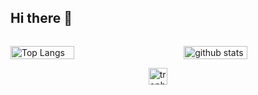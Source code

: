 ## Hi there 👋

<div style="display: flex; justify-content: space-between; align-items: center; width: 100%;">
  <p align="left" style="flex: 1; display: flex; justify-content: space-between;">
    <img alt="Top Langs" width="45%" src="https://github-readme-stats.vercel.app/api/top-langs/?username=yizhen05&layout=compact&count_private=true&show_icons=true&theme=tokyonight" />
    <img alt="github stats" width="45%" src="https://github-readme-stats.vercel.app/api?username=yizhen05&count_private=true&show_icons=true&show_icons=true&theme=tokyonight" />
  </p>
</div>

<div style="width: 100%; display: flex; justify-content: center;">
  <a href="https://github.com/ryo-ma/github-profile-trophy">
    <img alt="trophy" width="70%" src="https://github-profile-trophy.vercel.app/?username=yizhen05&theme=tokyonight&column=4" />
  </a>
</div>




<!--
**yizhen05/yizhen05** is a ✨ _special_ ✨ repository because its `README.md` (this file) appears on your GitHub profile.

Here are some ideas to get you started:

- 🔭 I’m currently working on ...
- 🌱 I’m currently learning ...
- 👯 I’m looking to collaborate on ...
- 🤔 I’m looking for help with ...
- 💬 Ask me about ...
- 📫 How to reach me: ...
- 😄 Pronouns: ...
- ⚡ Fun fact: ...
-->
